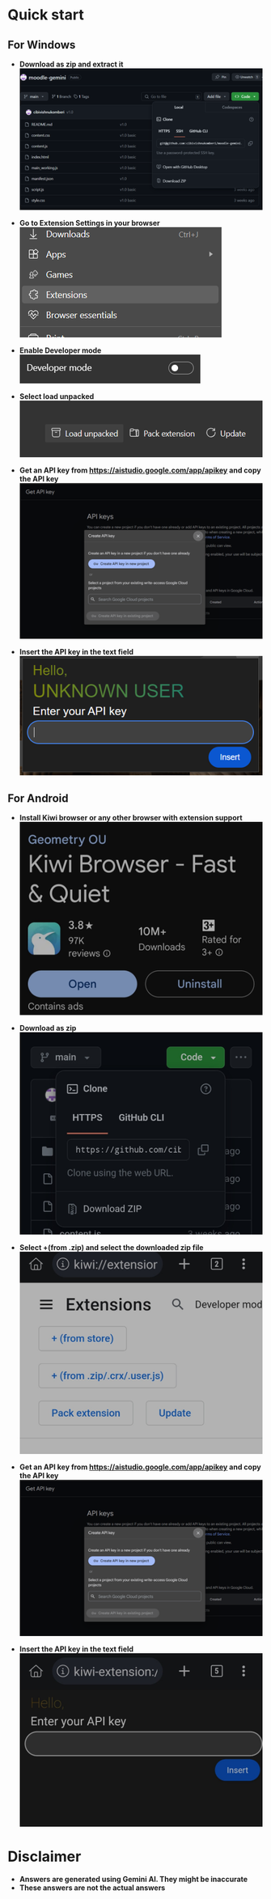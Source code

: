 # Quick start

## For Windows

- **Download as zip and extract it**  
  ![click on extensions](./images/0.png)

- **Go to Extension Settings in your browser**  
  ![Extension Settings](./images/1.png)

- **Enable Developer mode**  
  ![Developer mode](./images/2.png)

- **Select load unpacked**  
  ![load unpacked](./images/3.png)

- **Get an API key from https://aistudio.google.com/app/apikey and copy the API key**  
  ![API key generation](./images/4.png)

- **Insert the API key in the text field**  
  ![Text field for API key](./images/5.png)

## For Android

- **Install Kiwi browser or any other browser with extension support**  
  ![click on extensions](./images/A1.jpg)

- **Download as zip**  
  ![Extension Settings](./images/A2.jpg)

- **Select +(from .zip) and select the downloaded zip file**  
  ![New extension options](./images/A3.jpg)

- **Get an API key from https://aistudio.google.com/app/apikey and copy the API key**  
  ![API key generation](./images/4.png)

- **Insert the API key in the text field**  
  ![Text field for API key](./images/A4.jpg)

# Disclaimer

- **Answers are generated using Gemini AI. They might be inaccurate**
- **These answers are not the actual answers**